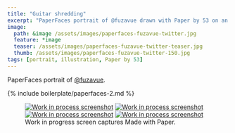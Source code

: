 ```yaml
---
title: "Guitar shredding"
excerpt: "PaperFaces portrait of @fuzavue drawn with Paper by 53 on an iPad."
image: 
  path: &image /assets/images/paperfaces-fuzavue-twitter.jpg 
  feature: *image
  teaser: /assets/images/paperfaces-fuzavue-twitter-teaser.jpg
  thumb: /assets/images/paperfaces-fuzavue-twitter-150.jpg
tags: [portrait, illustration, Paper by 53]
---
```


PaperFaces portrait of [@fuzavue](http://twitter.com/fuzavue).

{% include boilerplate/paperfaces-2.md %}

<figure class="third">
	<a href="{{ site.url }}/assets/images/paperfaces-fuzavue-process-1-lg.jpg"><img src="{{ site.url }}/assets/images/paperfaces-fuzavue-process-1-600.jpg" alt="Work in process screenshot"></a>
	<a href="{{ site.url }}/assets/images/paperfaces-fuzavue-process-2-lg.jpg"><img src="{{ site.url }}/assets/images/paperfaces-fuzavue-process-2-600.jpg" alt="Work in process screenshot"></a>
	<a href="{{ site.url }}/assets/images/paperfaces-fuzavue-process-3-lg.jpg"><img src="{{ site.url }}/assets/images/paperfaces-fuzavue-process-3-600.jpg" alt="Work in process screenshot"></a>
	<a href="{{ site.url }}/assets/images/paperfaces-fuzavue-process-4-lg.jpg"><img src="{{ site.url }}/assets/images/paperfaces-fuzavue-process-4-600.jpg" alt="Work in process screenshot"></a>
	<figcaption>Work in progress screen captures Made with Paper.</figcaption>
</figure>
